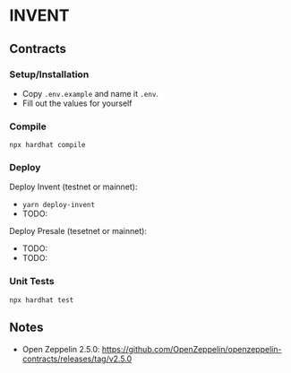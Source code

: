 # INVENT

## Contracts

### Setup/Installation
- Copy `.env.example` and name it `.env`.
- Fill out the values for yourself

### Compile
`npx hardhat compile`

### Deploy

Deploy Invent (testnet or mainnet):
- `yarn deploy-invent`
- TODO:

Deploy Presale (tesetnet or mainnet):
- TODO:
- TODO:

### Unit Tests
`npx hardhat test`


## Notes
- Open Zeppelin 2.5.0: https://github.com/OpenZeppelin/openzeppelin-contracts/releases/tag/v2.5.0






